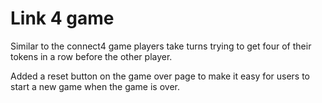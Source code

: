 # Link 4 game
 
Similar to the connect4 game players take turns trying to get four of their tokens in a row before the other player. 

Added a reset button on the game over page to make it easy for users to start a new game when the game is over.  

